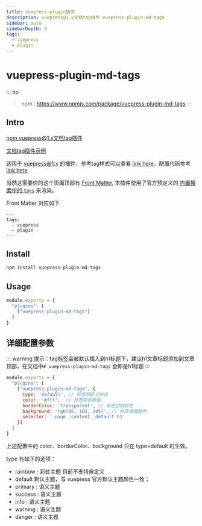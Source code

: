 ```yaml
---
title: vuepress-plugin插件
description: vuepress@1.x文档tag插件 vuepress-plugin-md-tags
sidebar: auto
sidebarDepth: 3
tags: 
  - vuepress
  - plugin
---
```


# vuepress-plugin-md-tags


::: tip
> npm : https://www.npmjs.com/package/vuepress-plugin-md-tags
:::

## Intro

[npm vuepress@1.x文档tag插件](https://www.npmjs.com/package/vuepress-plugin-md-tags)

[文档tag插件示例](https://herrylo.github.io/vuepress-plugin/)

适用于 [vuepress@1.x](https://vuepress.vuejs.org/zh/plugin/using-a-plugin.html) 的插件，参考tag样式可以查看 [link here](https://herrylo.github.io/vuepress-plugin/)，配置代码参考[link here](https://github.com/HerryLo/BlogPress/blob/master/docs/.vuepress/config.js#L225)

当然这需要你的这个页面顶部有 [Front Matter](https://vuepress.vuejs.org/zh/guide/frontmatter.html#front-matter), 本插件使用了官方预定义的 [内置搜索中的 `tags`](https://vuepress.vuejs.org/zh/theme/default-theme-config.html#%E5%86%85%E7%BD%AE%E6%90%9C%E7%B4%A2)
来渲染。

Front Matter 对应如下

```
---
tags:
  - vuepress
  - plugin
---
```

## Install

```bash
npm install vuepress-plugin-md-tags
```

## Usage

```javascript
module.exports = {
  "plugins": [
    ["vuepress-plugin-md-tags"]
  ]
}
```

## 详细配置参数

::: warning
提示：tag标签会被默认插入到h1标题下，建议h1文章标题添加到文章顶部，在文档中`# vuepress-plugin-md-tags` 会即是h1标题
:::

```javascript
module.exports = {
  "plugins": [
    ["vuepress-plugin-md-tags", {
      type: 'default', // 标签预定义样式
      color: '#fff',  // 标签字体颜色
      borderColor: 'transparent', // 标签边框颜色
      background: 'rgb(45, 183, 245)', // 标签背景颜色
      selector: '.page .content__default h1'
    }]
  ]
}
```

上述配置中的 color、borderColor、background 只在 type=default 时生效。

type 有如下的选项：

- rainbow : 彩虹主题 目前不支持自定义
- default 默认主题，与 vuepress 官方默认主题颜色一致；
- primary : 语义主题
- success : 语义主题
- info : 语义主题
- warning : 语义主题
- danger : 语义主题